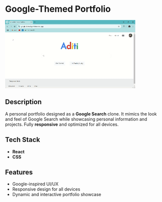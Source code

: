 # Google-Themed Portfolio

<img src="./screenshots/ss.gif" alt="Portfolio Screenshot">

## Description
A personal portfolio designed as a **Google Search** clone. It mimics the look and feel of Google Search while showcasing personal information and projects. Fully **responsive** and optimized for all devices.

## Tech Stack
- **React**  
- **CSS**

## Features
- Google-inspired UI/UX  
- Responsive design for all devices  
- Dynamic and interactive portfolio showcase  
